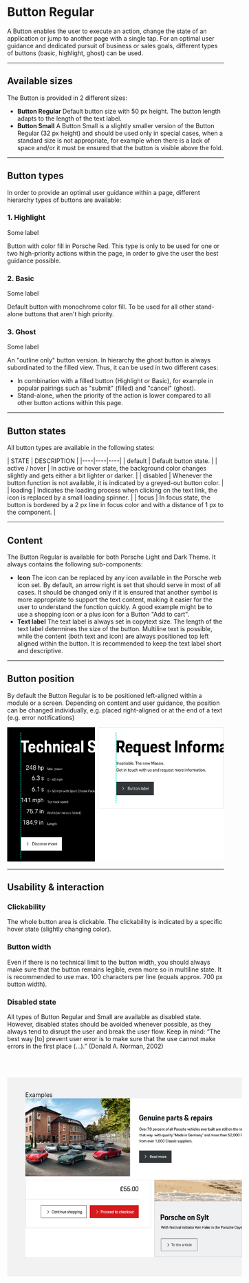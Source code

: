 # Button Regular

A Button enables the user to execute an action, change the state of an application or jump to another page with a single tap. For an optimal user guidance and dedicated pursuit of business or sales goals, different types of buttons (basic, highlight, ghost) can be used.

---

## Available sizes

The Button is provided in 2 different sizes:

- **Button Regular**
Default button size with 50 px height. The button length adapts to the length of the text label.
- **Button Small**
A Button Small is a slightly smaller version of the Button Regular (32 px height) and should be used only in special cases, when a standard size is not appropriate, for example when there is a lack of space and/or it must be ensured that the button is visible above the fold.

---

## Button types

In order to provide an optimal user guidance within a page, different hierarchy types of buttons are available:

### 1. Highlight

<p-button-regular variant="highlight">Some label</p-button-regular>

Button with color fill in Porsche Red. This type is only to be used for one or two high-priority actions within the page, in order to give the user the best guidance possible.  

### 2. Basic

<p-button-regular>Some label</p-button-regular>

Default button with monochrome color fill. To be used for all other stand-alone buttons that aren't high priority.

### 3. Ghost

<p-button-regular variant="ghost">Some label</p-button-regular>

An "outline only" button version. In hierarchy the ghost button is always subordinated to the filled view. Thus, it can be used in two different cases:

- In combination with a filled button (Highlight or Basic), for example in popular pairings such as "submit" (filled) and "cancel" (ghost).
- Stand-alone, when the priority of the action is lower compared to all other button actions within this page.

---

## Button states

All button types are available in the following states:

| STATE | DESCRIPTION |
|----|----|----|
| default | Default button state. |
| active / hover | In active or hover state, the background color changes slightly and gets either a bit lighter or darker. |
| disabled | Whenever the button function is not available, it is indicated by a greyed-out button color. |
| loading | Indicates the loading process when clicking on the text link, the icon is replaced by a small loading spinner. |
| focus | In focus state, the button is bordered by a 2 px line in focus color and with a distance of 1 px to the component. |

---

## Content

The Button Regular is available for both Porsche Light and Dark Theme. It always contains the following sub-components:

- **Icon**
The icon can be replaced by any icon available in the Porsche web icon set. By default, an arrow right is set that should serve in most of all cases. It should be changed only if it is ensured that another symbol is more appropriate to support the text content, making it easier for the user to understand the function quickly. A good example might be to use a shopping icon or a plus icon for a Button "Add to cart".
- **Text label**
The text label is always set in copytext size. The length of the text label determines the size of the button. Multiline text is possible, while the content (both text and icon) are always positioned top left aligned within the button.
It is recommended to keep the text label short and descriptive.

---

## Button position

By default the Button Regular is to be positioned left-aligned within a module or a screen. Depending on content and user guidance, the position can be changed individually, e.g. placed right-aligned or at the end of a text (e.g. error notifications)

![Example for position Button Regular](./assets/button-regular-position.png)

---

## Usability & interaction

### Clickability

The whole button area is clickable. The clickability is indicated by a specific hover state (slightly changing color).

### Button width

Even if there is no technical limit to the button width, you should always make sure that the button remains legible, even more so in multiline state. It is recommended to use max. 100 characters per line (equals approx. 700 px button width).

### Disabled state

All types of Button Regular and Small are available as disabled state. However, disabled states should be avoided whenever possible, as they always tend to disrupt the user and break the user flow. Keep in mind: “The best way [to] prevent user error is to make sure that the use cannot make errors in the first place (…).” (Donald A. Norman, 2002)

<div style="background:#F2F2F2; width:100%; margin-top: 64px; padding-top: 32px; padding-left: 42px; padding-bottom: 42px;">
<p-headline variant="headline-3" tag="h3">Examples</p-headline>
<div class="p-spacing-pt-24 p-spacing-pr-24"></div>
<img src="./assets/button-regular-ghost-vs.-filled.png"/>
<div class="p-spacing-pt-24 p-spacing-pr-24"></div>
</div>
